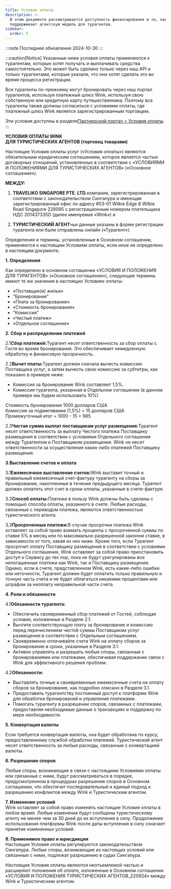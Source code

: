 ```yaml
---
title: Условия оплаты
description: >-
  В этом документе рассматривается доступность финансирования и то, как Wink
  поддерживает агентскую модель для турагентов.
sidebar:
  order: 5
---
```

:::note
Последнее обновление 2024-10-30
:::

:::caution\[Notice]
Указанные ниже условия оплаты применяются к турагентам, которые хотят получать и выплачивать средства самостоятельно.
Это может быть сделано только через наш API и только турагентами, которые указали, что они хотят сделать это во время процесса регистрации.

Все турагенты по-прежнему могут бронировать через наш портал турагентов, используя платежный шлюз Wink, используя свою собственную или кредитную карту путешественника. Поэтому все турагенты также должны согласиться с условиями оплаты, где платежный шлюз Wink является зарегистрированным торговцем.

Эти условия доступны в разделе[Партнерский портал > Условия оплаты](/studio/payment-terms).
:::

**УСЛОВИЯ ОПЛАТЫ WINK**\
**ДЛЯ ТУРИСТИЧЕСКИХ АГЕНТОВ (торговец товарами)**

Настоящие Условия оплаты услуг («Условия оплаты») являются обязательным юридическим соглашением, которое является частью договорных отношений, установленных в соответствии с «УСЛОВИЯМИ И ПОЛОЖЕНИЯМИ ДЛЯ ТУРИСТИЧЕСКИХ АГЕНТОВ» («Основное соглашение»).

**МЕЖДУ:**

1. **TRAVELIKO SINGAPORE PTE. LTD.**&#x43A;омпания, зарегистрированная в соответствии с законодательством Сингапура и имеющая зарегистрированный офис по адресу #03-01 Wilkie Edge 8 Wilkie Road Singapore 228095 с регистрационным номером плательщика НДС 201437335D (далее именуемая «Wink») и

2. **ТУРИСТИЧЕСКИЙ АГЕНТ**чьи данные указаны в форме регистрации турагента или были отправлены онлайн («Турагент»).

Определения и термины, установленные в Основном соглашении, применяются к настоящим Условиям оплаты, если иное не определено в настоящем документе.

**1. Определения**

Как определено в основном соглашении «УСЛОВИЯ И ПОЛОЖЕНИЯ ДЛЯ ТУРАГЕНТОВ» («Основное соглашение»), следующие термины имеют те же значения в настоящих Условиях оплаты:

* «Поставщик(и) жилья»
* "Бронирование"
* «Плата за бронирование»
* «Стоимость бронирования»
* "Комиссия"
* «Чистый платеж»
* «Отдельное соглашение»

**2. Сбор и распределение платежей**

2.1**Сбор платежей:**&#x422;урагент несет ответственность за сбор оплаты с Гостя во время бронирования. Это обеспечивает немедленную обработку и финансовую прозрачность.

2.2**Вычет платы:**&#x422;урагент должен сначала вычесть комиссию Поставщика услуг, а затем вычесть свою комиссию за субтитры, как показано в примере ниже:

* Комиссия за бронирование Wink составляет 1,5%.
* Комиссия турагента, указанная в Отдельном соглашении (в данном примере мы будем использовать 10%)

Стоимость бронирования 1000 долларов США\
Комиссия за подмигивание (1,5%) = 15 долларов США\
Промежуточный итог = 1000 - 15 = 985

2.3**Чистая сумма выплат поставщикам услуг размещения:**&#x422;урагент несет ответственность за выплату Чистого платежа Поставщику размещения в соответствии с условиями Отдельного соглашения между Турагентом и Поставщиком размещения. Wink не несет ответственности за осуществление каких-либо платежей Поставщику размещения.

**3**.**Выставление счетов и оплата**

3.1**Ежемесячное выставление счетов:**&#x57;ink выставит точный и правильный ежемесячный счет-фактуру турагенту на сборы за бронирование, накопленные в течение предыдущего месяца. Турагент должен оплатить этот счет в сроки оплаты, указанные в счете-фактуре.

3.2**Способ оплаты:**&#x41F;латежи в пользу Wink должны быть сделаны с помощью способа оплаты, указанного в счете. Любые расходы, связанные с переводом платежа, являются ответственностью туристического агента.

3.3**Просроченные платежи:**&#x412; случае просрочки платежа Wink оставляет за собой право взимать проценты с просроченной суммы по ставке 5% в месяц или по максимально разрешенной законом ставке, в зависимости от того, какая из них ниже. Кроме того, если Турагент просрочит оплату Поставщику размещения в соответствии с условиями Отдельного соглашения, Wink оставляет за собой право приостановить доступ к Сервису до тех пор, пока не будут урегулированы все непогашенные платежи как Wink, так и Поставщику размещения. Однако, если в счете, представленном Wink, есть какие-либо ошибки или неточности, Турагент должен будет оплатить только правильную и точную часть счета и не будет облагаться никакими процентами или штрафом за неоплату неправильной части счета.

**4. Роли и обязанности**

4.1**Обязанности турагента:**

* Обеспечить своевременный сбор платежей от Гостей, соблюдая условия, изложенные в Разделе 2.1.
* Вычтите соответствующую плату за бронирование и комиссию перед перечислением чистой суммы Поставщикам услуг размещения в соответствии с Отдельным соглашением.
* Своевременно оплачивайте счета Wink на оплату сборов за бронирование в сроки, указанные в Разделе 3.1.
* Активно управлять и разрешать любые споры, связанные с бронированиями или платежами, обеспечивая поддержание связи с Wink для эффективного решения проблем.

4.2**Обязанности:**

* Выставлять точные и своевременные ежемесячные счета на оплату сборов за бронирование, как подробно описано в Разделе 3.1.
* Предоставить турагентству постоянный доступ к платформе Wink для обработки бронирований и управления платежами.
* Помогать турагенту в разрешении споров, связанных с платежами, предоставляя необходимые данные о транзакциях и поддержку по мере необходимости.

**5. Конвертация валюты**

Если требуется конвертация валюты, она будет обработана по курсу, предоставленному службой обработки платежей. Туристический агент несет ответственность за любые расходы, связанные с конвертацией валюты.

**6. Разрешение споров**

Любые споры, возникающие в связи с настоящими Условиями оплаты или связанные с ними, будут рассматриваться в порядке, предусмотренном в процедурах разрешения споров в Основном соглашении, что обеспечит последовательный и единый подход к разрешению конфликтов между Wink и Туристическим агентом.

**7. Изменение условий**\
Wink оставляет за собой право изменять настоящие Условия оплаты в любое время. Любые изменения будут сообщены туристическому агенту не менее чем за 30 дней до их вступления в силу. Продолжение использования платформы Wink после даты вступления в силу означает принятие измененных условий.

**8. Применимое право и юрисдикция**\
Настоящие Условия оплаты регулируются законодательством Сингапура. Любые споры, возникающие из настоящих условий или связанные с ними, подлежат разрешению в судах Сингапура.

Настоящие Условия оплаты являются неотъемлемой частью и расширяют положения об оплате, изложенные в Основном соглашении «УСЛОВИЯ И ПОЛОЖЕНИЯ ТУРИСТИЧЕСКИХ АГЕНТОВ\_220924» между Wink и Туристическим агентом.

